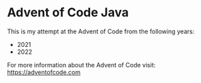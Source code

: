 # Advent of Code Java

This is my attempt at the Advent of Code from the following years:
* 2021
* 2022

For more information about the Advent of Code visit: https://adventofcode.com
